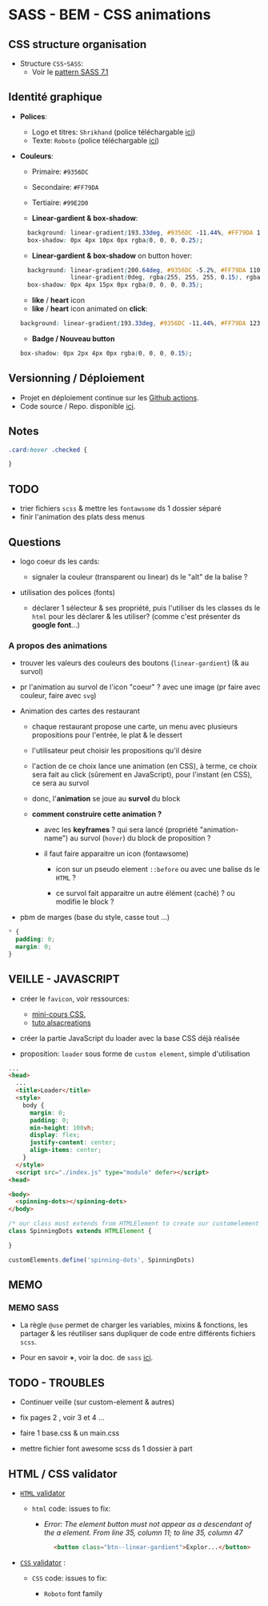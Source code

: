 # SASS - BEM - CSS animations

## CSS structure organisation

* Structure `CSS`-`SASS`:
  * Voir le [pattern SASS 7.1](https://sass-guidelin.es/#the-7-1-pattern)

## Identité graphique

* **Polices**:
  * Logo et titres: ``Shrikhand`` (police téléchargable [ici](https://www.1001fonts.com/shrikhand-font.html))
  * Texte: ``Roboto`` (police téléchargable [ici](https://www.fontsquirrel.com/fonts/roboto))

* **Couleurs**:
  * Primaire: ``#9356DC``
  * Secondaire: ``#FF79DA``
  * Tertiaire: ``#99E2D0``

  * **Linear-gardient & box-shadow**:

  ```css
    background: linear-gradient(193.33deg, #9356DC -11.44%, #FF79DA 123.93%);
    box-shadow: 0px 4px 10px 0px rgba(0, 0, 0, 0.25);
  ```

  * **Linear-gardient & box-shadow** on button hover:

  ```css
    background: linear-gradient(200.64deg, #9356DC -5.2%, #FF79DA 110.74%),
                linear-gradient(0deg, rgba(255, 255, 255, 0.15), rgba(255, 255, 255, 0.15));
    box-shadow: 0px 4px 15px 0px rgba(0, 0, 0, 0.35);
  ```

  * **like** / **heart** icon
  * **like** / **heart** icon animated on **click**:

  ```css
  background: linear-gradient(193.33deg, #9356DC -11.44%, #FF79DA 123.93%);
  ```

  * **Badge / Nouveau button**

  ```css
  box-shadow: 0px 2px 4px 0px rgba(0, 0, 0, 0.15);
  ```

## Versionning / Déploiement

* Projet en déploiement continue sur les [Github actions](https://gouttebroze.github.io/oh-my-food/).
* Code source / Repo. disponible [ici](https://github.com/gouttebroze/oh-my-food).

## Notes

```scss
.card:hover .checked {

}

```

## TODO

* trier fichiers `scss` & mettre les `fontawsome` ds 1 dossier séparé
* finir l'animation des plats dess menus

## Questions

* logo coeur ds les cards:
  * signaler la couleur (transparent ou linear) ds le "alt" de la balise <img>?

* utilisation des polices (fonts)
  * déclarer 1 sélecteur & ses propriété, puis l'utiliser ds les classes ds le `html` pour les déclarer & les utiliser? (comme c'est présenter ds **google font**...)

### A propos des animations

* trouver les valeurs des couleurs des boutons (``linear-gardient``) (& au survol)

* pr l'animation au survol de l'icon "coeur" ? avec une image (pr faire avec couleur, faire avec `svg`)

* Animation des cartes des restaurant
  * chaque restaurant propose une carte, un menu avec plusieurs propositions pour l'entrée, le plat & le dessert
  * l'utilisateur peut choisir les propositions qu'il désire
  * l'action de ce choix lance une animation (en CSS), à terme, ce choix sera fait au click (sûrement en JavaScript), pour l'instant (en CSS), ce sera au survol
  
  * donc, l'**animation** se joue au **survol** du block

  * **comment construire cette animation ?**

    * avec les **keyframes** ? qui sera lancé (propriété "animation-name") au survol (`hover`) du block de proposition ?

    * il faut faire apparaitre un icon (fontawsome)

      * icon sur un pseudo element `::before` ou avec une balise ds le `HTML` ?

      * ce survol fait apparaitre un autre élément (caché) ? ou modifie le block ?

* pbm de marges (base du style, casse tout ...)

```scss
* {
  padding: 0;
  margin: 0;
}
```

## VEILLE - JAVASCRIPT

* créer le `favicon`, voir ressources:
  * [mini-cours CSS](https://haudrey.notion.site/Changer-l-ic-ne-du-site-dans-l-onglet-favicon-b9d1a65f263541b6a1cbab3e95f06ce9),
  * [tuto alsacreations](https://www.alsacreations.com/astuce/lire/59-icon-link-rel-favicon-ico-navigateur.html)

* créer la partie JavaScript du loader avec la base CSS déjà réalisée

* proposition: ``loader`` sous forme de ``custom element``, simple d'utilisation

```html
...
<head>
  ...
  <title>Loader</title>
  <style>
    body {
      margin: 0;
      padding: 0;
      min-height: 100vh;
      display: flex;
      justify-content: center;
      align-items: center;
    }
  </style>
  <script src="./index.js" type="module" defer></script>
<head>

<body>
  <spinning-dots></spinning-dots>
</body>
```

```js
/* our class must extends from HTMLElement to create our customelement into HTML file */
class SpinningDots extends HTMLElement {

}

customElements.define('spinning-dots', SpinningDots)

```

## MEMO

### MEMO SASS

* La règle `@use` permet de charger les variables, mixins & fonctions, les partager & les réutiliser sans dupliquer de code entre différents fichiers `scss`.

* Pour en savoir **+**, voir la doc. de `sass` [ici](https://sass-lang.com/documentation/at-rules/use/).

## TODO - TROUBLES

* Continuer veille (sur custom-element & autres)

* fix pages 2 , voir 3 et 4 ...

* faire 1 base.css & un main.css

* mettre fichier font awesome scss ds 1 dossier à part

## HTML / CSS validator

* [`HTML` validator](https://validator.w3.org/nu/)

  * ``html`` code: issues to fix:

    * *Error: The element button must not appear as a descendant of the a element.*
      *From line 35, column 11; to line 35, column 47*

    ```html
          <button class="btn--linear-gardient">Explor...</button>
    ```

* [`CSS` validator](https://jigsaw.w3.org/css-validator) :

  * ``CSS`` code: issues to fix:

    * `Roboto` font family
